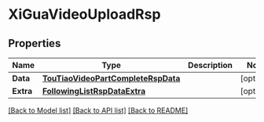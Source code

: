# XiGuaVideoUploadRsp

## Properties

Name | Type | Description | Notes
------------ | ------------- | ------------- | -------------
**Data** | [**TouTiaoVideoPartCompleteRspData**](TouTiaoVideoPartCompleteRsp_data.md) |  | [optional] 
**Extra** | [**FollowingListRspDataExtra**](FollowingListRsp_data_extra.md) |  | [optional] 

[[Back to Model list]](../README.md#documentation-for-models) [[Back to API list]](../README.md#documentation-for-api-endpoints) [[Back to README]](../README.md)


